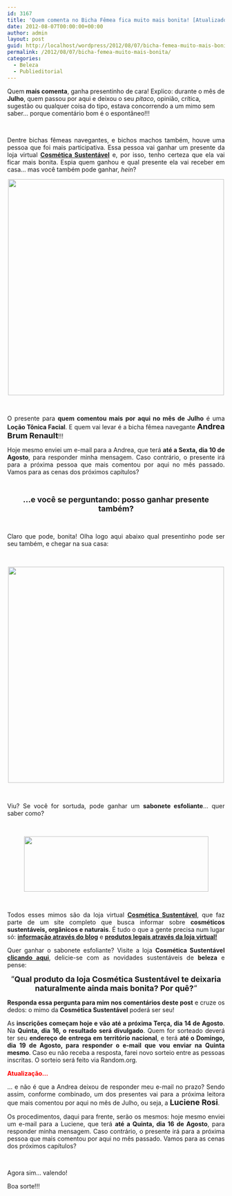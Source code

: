 ```yaml
---
id: 3167
title: 'Quem comenta no Bicha Fêmea fica muito mais bonita! [Atualizado]'
date: 2012-08-07T00:00:00+00:00
author: admin
layout: post
guid: http://localhost/wordpress/2012/08/07/bicha-femea-muito-mais-bonita/
permalink: /2012/08/07/bicha-femea-muito-mais-bonita/
categories:
  - Beleza
  - Publieditorial
---
```

Quem **mais comenta**, ganha presentinho de cara! Explico: durante o mês de **Julho**, quem passou por aqui e deixou o seu _pitaco_, opinião, crítica, sugestão ou qualquer coisa do tipo, estava concorrendo a um mimo sem saber… porque comentário bom é o espontâneo!!!

&nbsp;

<p align="justify">
  Dentre bichas fêmeas navegantes, e bichos machos também, houve uma pessoa que foi mais participativa. Essa pessoa vai ganhar um presente da loja virtual <strong><a href="http://www.trololodemulher.com.br/2012/06/21/cosmetica-sustentavel/">Cosmética Sustentável</a></strong> e, por isso, tenho certeza que ela vai ficar mais bonita. Espia quem ganhou e qual presente ela vai receber em casa… mas você também pode ganhar, <em>hein</em>?
</p>

<!--more-->

<p align="center">
  <a href="http://www.trololodemulher.com.br/2012/08/07/bicha-femea-muito-mais-bonita/locao-tonica-facial/" rel="attachment wp-att-8981"><img class="alignnone size-full wp-image-8981" title="LOCAO TONICA FACIAL" src="http://www.trololodemulher.com.br/blog/wp-content/uploads/2012/08/LOCAO-TONICA-FACIAL.jpg" alt="" width="500" height="500" /></a>
</p>

&nbsp;

<p align="justify">
  O presente para <strong>quem comentou mais por aqui no mês de Julho</strong> é uma <strong>Loção Tônica Facial</strong>. E quem vai levar é a bicha fêmea navegante <strong><span style="font-size: large;">Andrea Brum Renault</span></strong>!!!
</p>

<p align="justify">
  Hoje mesmo enviei um e-mail para a Andrea, que terá <strong>até a Sexta, dia 10 de Agosto</strong>, para responder minha mensagem. Caso contrário, o presente irá para a próxima pessoa que mais comentou por aqui no mês passado. Vamos para as cenas dos próximos capítulos?
</p>

&nbsp;

<p align="center">
  <strong><span style="font-size: large;">…e você se perguntando: posso ganhar presente também?</span></strong>
</p>

&nbsp;

<p align="justify">
  Claro que pode, bonita! Olha logo aqui abaixo qual presentinho pode ser seu também, e chegar na sua casa:
</p>

&nbsp;

<p align="center">
  <a href="http://www.trololodemulher.com.br/2012/08/07/bicha-femea-muito-mais-bonita/sabonete-esfoliante/" rel="attachment wp-att-8982"><img class="alignnone size-full wp-image-8982" title="SABONETE ESFOLIANTE" src="http://www.trololodemulher.com.br/blog/wp-content/uploads/2012/08/SABONETE-ESFOLIANTE.jpg" alt="" width="500" height="500" /></a>
</p>

&nbsp;

<p align="justify">
  Viu? Se você for sortuda, pode ganhar um <strong>sabonete esfoliante</strong>… quer saber como?
</p>

&nbsp;

<p align="center">
  <a href="http://www.trololodemulher.com.br/2012/06/21/cosmetica-sustentavel/cosmetica-sustentavel/" rel="attachment wp-att-8752"><img class="alignnone size-full wp-image-8752" title="COSMETICA SUSTENTAVEL" src="http://www.trololodemulher.com.br/blog/wp-content/uploads/2012/06/COSMETICA-SUSTENTAVEL.png" alt="" width="427" height="128" /></a>
</p>

&nbsp;

<p align="justify">
  Todos esses mimos são da loja virtual <strong><a href="http://www.trololodemulher.com.br/2012/06/21/cosmetica-sustentavel/">Cosmética Sustentável</a></strong>, que faz parte de um site completo que busca informar sobre <strong>cosméticos sustentáveis, orgânicos e naturais</strong>. É tudo o que a gente precisa num lugar só: <strong><a href="http://www.cosmeticasustentavel.com.br/loja/index.php?route=extras/blog/" target="_blank">informação através do blog</a></strong> e <a href="http://www.cosmeticasustentavel.com.br/loja/" target="_blank"><strong>produtos legais através da loja virtual!</strong></a>
</p>

<p align="justify">
  Quer ganhar o sabonete esfoliante? Visite a loja <strong>Cosmética Sustentável</strong> <strong><a href="http://www.cosmeticasustentavel.com.br/loja/" target="_blank">clicando aqui</a></strong>, delicie-se com as novidades sustentáveis de <strong>beleza</strong> e pense:
</p>

<p align="center">
  <span style="font-size: large;">&#8220;<strong>Qual produto da loja Cosmética Sustentável te deixaria naturalmente ainda mais bonita? Por quê?</strong>&#8220;</span>
</p>

<p align="justify">
  <strong>Responda essa pergunta para mim nos comentários deste post</strong> e cruze os dedos: o mimo da <strong>Cosmética Sustentável</strong> poderá ser seu!
</p>

<p align="justify">
  As <strong>inscrições começam hoje e vão até a próxima Terça, dia 14 de Agosto</strong>. Na <strong>Quinta, dia 16, o resultado será divulgado</strong>. Quem for sorteado deverá ter seu <strong>endereço de entrega em território nacional</strong>, e terá <strong>até o Domingo, dia 19 de Agosto, para responder o e-mail que vou enviar na Quinta mesmo</strong>. Caso eu não receba a resposta, farei novo sorteio entre as pessoas inscritas. O sorteio será feito via Random.org.
</p>

**<span style="color: #ff0000;">Atualização…</span>**

<p align="justify">
  … e não é que a Andrea deixou de responder meu e-mail no prazo? Sendo assim, conforme combinado, um dos presentes vai para a próxima leitora que mais comentou por aqui no mês de Julho, ou seja, a <strong><span style="font-size: large;">Luciene Rosi</span></strong>.
</p>

<p align="justify">
  Os procedimentos, daqui para frente, serão os mesmos: hoje mesmo enviei um e-mail para a Luciene, que terá <strong>até a Quinta, dia 16 de Agosto</strong>, para responder minha mensagem. Caso contrário, o presente irá para a próxima pessoa que mais comentou por aqui no mês passado. Vamos para as cenas dos próximos capítulos?
</p>

&nbsp;

Agora sim… valendo!

Boa sorte!!!